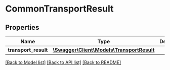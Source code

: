 # CommonTransportResult

## Properties
Name | Type | Description | Notes
------------ | ------------- | ------------- | -------------
**transport_result** | [**\Swagger\Client\Models\TransportResult**](TransportResult.md) |  | [optional] 

[[Back to Model list]](../../README.md#documentation-for-models) [[Back to API list]](../../README.md#documentation-for-api-endpoints) [[Back to README]](../../README.md)

